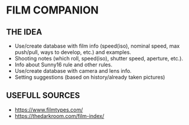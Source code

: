 # FILM COMPANION

## THE IDEA
- Use/create database with film info (speed(iso), nominal speed, max push/pull, ways to develop, etc.) and examples.
- Shooting notes (which roll, speed(iso), shutter speed, aperture, etc.).
- Info about Sunny16 rule and other rules.
- Use/create database with camera and lens info.
- Setting suggestions (based on history/already taken pictures)


## USEFULL SOURCES
- https://www.filmtypes.com/
- https://thedarkroom.com/film-index/
